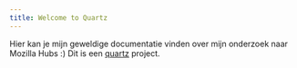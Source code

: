 ```yaml
---
title: Welcome to Quartz
---
```


Hier kan je mijn geweldige documentatie vinden over mijn onderzoek naar Mozilla Hubs :)
Dit is een [quartz](https://quartz.jzhao.xyz) project.